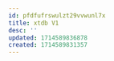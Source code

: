 ```yaml
---
id: pfdfufrswulzt29vvwunl7x
title: xtdb V1
desc: ''
updated: 1714589836878
created: 1714589831357
---
```

